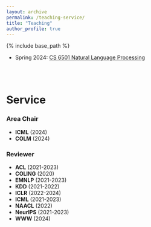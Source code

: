 ```yaml
---
layout: archive
permalink: /teaching-service/
title: "Teaching"
author_profile: true
---
```


{% include base_path %}

* Spring 2024: [CS 6501 Natural Language Processing](https://yumeng5.github.io/teaching/2024-spring-cs6501)


<br/><br/>

# Service

### Area Chair 
* **ICML** (2024)
* **COLM** (2024)

### Reviewer
* **ACL** (2021-2023)
* **COLING** (2020)
* **EMNLP** (2021-2023)
* **KDD** (2021-2022)
* **ICLR** (2022-2024)
* **ICML** (2021-2023)
* **NAACL** (2022)
* **NeurIPS** (2021-2023)
* **WWW** (2024)
